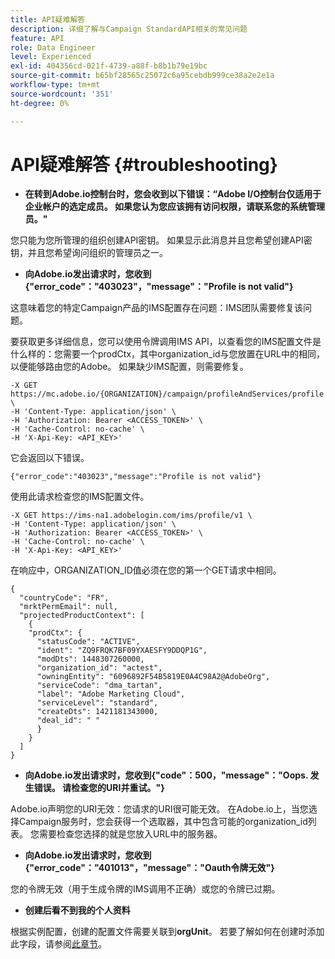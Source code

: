 ```yaml
---
title: API疑难解答
description: 详细了解与Campaign StandardAPI相关的常见问题
feature: API
role: Data Engineer
level: Experienced
exl-id: 404356cd-021f-4739-a88f-b8b1b79e19bc
source-git-commit: b65bf28565c25072c6a95cebdb999ce38a2e2e1a
workflow-type: tm+mt
source-wordcount: '351'
ht-degree: 0%

---
```


# API疑难解答 {#troubleshooting}

* **在转到Adobe.io控制台时，您会收到以下错误：“Adobe I/O控制台仅适用于企业帐户的选定成员。 如果您认为您应该拥有访问权限，请联系您的系统管理员。&quot;**

您只能为您所管理的组织创建API密钥。 如果显示此消息并且您希望创建API密钥，并且您希望询问组织的管理员之一。

* **向Adobe.io发出请求时，您收到{&quot;error_code&quot;：&quot;403023&quot;，&quot;message&quot;：&quot;Profile is not valid&quot;}**

这意味着您的特定Campaign产品的IMS配置存在问题：IMS团队需要修复该问题。

要获取更多详细信息，您可以使用令牌调用IMS API，以查看您的IMS配置文件是什么样的：您需要一个prodCtx，其中organization_id与您放置在URL中的相同，以便能够路由您的Adobe。
如果缺少IMS配置，则需要修复。

```
-X GET https://mc.adobe.io/{ORGANIZATION}/campaign/profileAndServices/profile \
-H 'Content-Type: application/json' \
-H 'Authorization: Bearer <ACCESS_TOKEN>' \
-H 'Cache-Control: no-cache' \
-H 'X-Api-Key: <API_KEY>'
```

它会返回以下错误。

```
{"error_code":"403023","message":"Profile is not valid"}
```

使用此请求检查您的IMS配置文件。

```
-X GET https://ims-na1.adobelogin.com/ims/profile/v1 \
-H 'Content-Type: application/json' \
-H 'Authorization: Bearer <ACCESS_TOKEN>' \
-H 'Cache-Control: no-cache' \
-H 'X-Api-Key: <API_KEY>'
```

在响应中，ORGANIZATION_ID值必须在您的第一个GET请求中相同。

```
{
  "countryCode": "FR",
  "mrktPermEmail": null,
  "projectedProductContext": [
    {
    "prodCtx": {
      "statusCode": "ACTIVE",
      "ident": "ZQ9FRQK7BF09YXAESFY9DDQP1G",
      "modDts": 1448307260000,
      "organization_id": "actest",
      "owningEntity": "6096892F54B5819E0A4C98A2@AdobeOrg",
      "serviceCode": "dma_tartan",
      "label": "Adobe Marketing Cloud",
      "serviceLevel": "standard",
      "createDts": 1421181343000,
      "deal_id": " "
      }
    }
  ]
}
```

* **向Adobe.io发出请求时，您收到{&quot;code&quot;：500，&quot;message&quot;：&quot;Oops. 发生错误。 请检查您的URI并重试。&quot;}**

Adobe.io声明您的URI无效：您请求的URI很可能无效。 在Adobe.io上，当您选择Campaign服务时，您会获得一个选取器，其中包含可能的organization_id列表。 您需要检查您选择的就是您放入URL中的服务器。

* **向Adobe.io发出请求时，您收到{&quot;error_code&quot;：&quot;401013&quot;，&quot;message&quot;：&quot;Oauth令牌无效&quot;}**

您的令牌无效（用于生成令牌的IMS调用不正确）或您的令牌已过期。

* **创建后看不到我的个人资料**

根据实例配置，创建的配置文件需要关联到&#x200B;**orgUnit**。 若要了解如何在创建时添加此字段，请参阅[此章节](../../api/using/creating-profiles-api.md)。

<!-- * (error duplicate key : quand tu crées un profile qui existe déjà , il faut faire un patch pour updater le profile plutôt qu’un POST)

With Curl
List all profiles

Create a profile

Update the mobilePhone attribute of a profile

API Calls on Service

GET the list of services

-->

<!--

How to find and use a filter?
Error codes:

* PAtch sur Age = message d'erreur :
500
Cannot update the 'age' property that is read-only
'age' property is not valid for the 'profile' resource.
-->

<!--
How to filter a list of subscribed profiles with available profile filters ? by date (by les filtres dispo sur la ressource) ?

Pattern classique :

recupérer la liste des subscriptions filtrées d'un profile
1) get sur profile
2) recup PKey
3) get sur PKey
4) get sur href des subscriptions

Comment savoir quel filtre appliquer ?

1) get sur metadata de profile
2) retourne description de la collection subscription
3) get sur la valeur du champ resTarget
4) get sur le href dans filters
5) retourne les filtres applicables sur l'url des data.

-->
